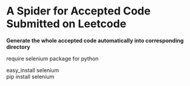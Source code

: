 # A Spider for Accepted Code Submitted on Leetcode

**Generate the whole accepted code automatically into corresponding directory**  

require selenium package for python

easy_install selenium  
pip install selenium